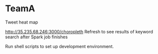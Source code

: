 # TeamA
Tweet heat map

http://35.235.68.246:3000/choropleth
Refresh to see results of keyword search after Spark job finishes

Run shell scripts to set up development environment.


